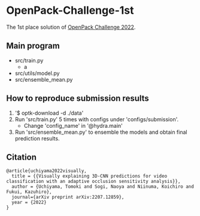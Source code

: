 # OpenPack-Challenge-1st
The 1st place solution of [OpenPack Challenge 2022](https://open-pack.github.io/challenge2022).

## Main program

- src/train.py
    - a
- src/utils/model.py
- src/ensemble_mean.py

## How to reproduce submission results
1. '$ optk-download -d ./data'
1. Run 'src/train.py' 5 times with configs under 'configs/submission'.
    - Change 'config_name' in '@hydra.main'
1. Run 'src/ensemble_mean.py' to ensemble the models and obtain final prediction results.


## Citation
```
@article{uchiyama2022visually,
  title = {{Visually explaining 3D-CNN predictions for video classification with an adaptive occlusion sensitivity analysis}},
  author = {Uchiyama, Tomoki and Sogi, Naoya and Niinuma, Koichiro and Fukui, Kazuhiro},
  journal={arXiv preprint arXiv:2207.12859},
  year = {2022}
}
```